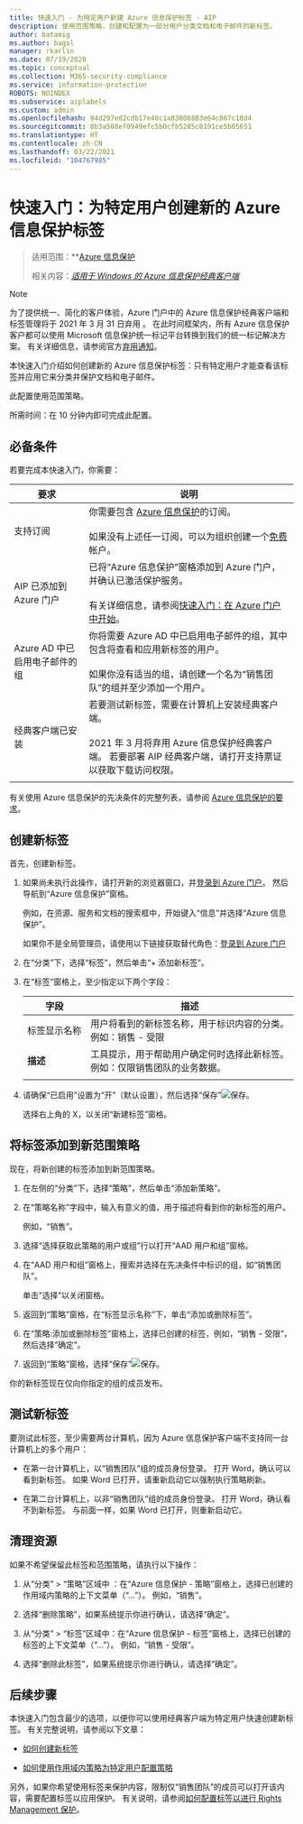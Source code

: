 ```yaml
---
title: 快速入门 - 为特定用户新建 Azure 信息保护标签 - AIP
description: 使用范围策略，创建和配置为一部分用户分类文档和电子邮件的新标签。
author: batamig
ms.author: bagol
manager: rkarlin
ms.date: 07/19/2020
ms.topic: conceptual
ms.collection: M365-security-compliance
ms.service: information-protection
ROBOTS: NOINDEX
ms.subservice: aiplabels
ms.custom: admin
ms.openlocfilehash: 84d297ed2cdb17e40c1a83806883e64c867c18d4
ms.sourcegitcommit: 8b3a588ef0949efc5b0cfb5285c8191ce5b05651
ms.translationtype: HT
ms.contentlocale: zh-CN
ms.lasthandoff: 03/22/2021
ms.locfileid: "104767985"
---
```

# <a name="quickstart-create-a-new-azure-information-protection-label-for-specific-users"></a>快速入门：为特定用户创建新的 Azure 信息保护标签

>适用范围：**[Azure 信息保护](https://www.azure.cn/pricing/details/information-protection)
>
> 相关内容：*[适用于 Windows 的 Azure 信息保护经典客户端](faqs.md#whats-the-difference-between-the-azure-information-protection-classic-and-unified-labeling-clients)*

>[!NOTE]
> 为了提供统一、简化的客户体验，Azure 门户中的 Azure 信息保护经典客户端和标签管理将于 2021 年 3 月 31 日弃用   。 在此时间框架内，所有 Azure 信息保护客户都可以使用 Microsoft 信息保护统一标记平台转换到我们的统一标记解决方案。 有关详细信息，请参阅官方[弃用通知](https://aka.ms/aipclassicsunset)。

本快速入门介绍如何创建新的 Azure 信息保护标签：只有特定用户才能查看该标签并应用它来分类并保护文档和电子邮件。

此配置使用范围策略。

所需时间：在 10 分钟内即可完成此配置。

## <a name="prerequisites"></a>必备条件

若要完成本快速入门，你需要：

|要求  |说明  |
|---------|---------|
|支持订阅     |  你需要包含 [Azure 信息保护](https://www.azure.cn/pricing/details/information-protection/)的订阅。 </br></br>如果没有上述任一订阅，可以为组织创建一个[免费](https://admin.microsoft.com/Signup/Signup.aspx?OfferId=87dd2714-d452-48a0-a809-d2f58c4f68b7)帐户。       |
|AIP 已添加到 Azure 门户    |  已将“Azure 信息保护”窗格添加到 Azure 门户，并确认已激活保护服务。 </br></br>有关详细信息，请参阅[快速入门：在 Azure 门户中开始](quickstart-viewpolicy.md)。       |
|Azure AD 中已启用电子邮件的组     | 你将需要 Azure AD 中已启用电子邮件的组，其中包含将查看和应用新标签的用户。 </br></br>如果你没有适当的组，请创建一个名为“销售团队”的组并至少添加一个用户。 |
|经典客户端已安装    |   若要测试新标签，需要在计算机上安装经典客户端。 </br></br>2021 年 3 月将弃用 Azure 信息保护经典客户端。 若要部署 AIP 经典客户端，请打开支持票证以获取下载访问权限。  |
| | |

有关使用 Azure 信息保护的先决条件的完整列表，请参阅 [Azure 信息保护的要求](requirements.md)。

## <a name="create-a-new-label"></a>创建新标签

首先，创建新标签。

1. 如果尚未执行此操作，请打开新的浏览器窗口，并[登录到 Azure 门户](https://portal.azure.com)。 然后导航到“Azure 信息保护”窗格。

    例如，在资源、服务和文档的搜索框中，开始键入“信息”并选择“Azure 信息保护”。

    如果你不是全局管理员，请使用以下链接获取替代角色：[登录到 Azure 门户](configure-policy.md#signing-in-to-the-azure-portal)

1. 在“分类”下，选择“标签”，然后单击“+ 添加新标签”。

1. 在“标签”窗格上，至少指定以下两个字段：

    |字段  |描述  |
    |---------|---------|
    |标签显示名称     |    用户将看到的新标签名称，用于标识内容的分类。 </br>例如：销售 - 受限    |
    |**描述**     |   工具提示，用于帮助用户确定何时选择此新标签。 </br> 例如：仅限销售团队的业务数据。     |
    | | | 

1. 请确保“已启用”设置为“开”（默认设置），然后选择“保存”![保存](media/qs-tutor/save-icon.png "保存")。

    选择右上角的 X，以关闭“新建标签”窗格。

## <a name="add-the-label-to-a-new-scoped-policy"></a>将标签添加到新范围策略

现在，将新创建的标签添加到新范围策略。

1. 在左侧的“分类”下，选择“策略”，然后单击“添加新策略”。

1. 在“策略名称”字段中，输入有意义的值，用于描述将看到你的新标签的用户。

    例如，“销售”。

1. 选择“选择获取此策略的用户或组”行以打开“AAD 用户和组”窗格。

1. 在“AAD 用户和组”窗格上，搜索并选择在先决条件中标识的组，如“销售团队”。

    单击“选择”以关闭窗格。

1. 返回到“策略”窗格，在“标签显示名称”下，单击“添加或删除标签”。

1. 在“策略:添加或删除标签”窗格上，选择已创建的标签，例如，“销售 - 受限”，然后选择“确定”。

1. 返回到“策略”窗格，选择“保存”![保存](media/qs-tutor/save-icon.png "保存")。

你的新标签现在仅向你指定的组的成员发布。

## <a name="test-your-new-label"></a>测试新标签

要测试此标签，至少需要两台计算机，因为 Azure 信息保护客户端不支持同一台计算机上的多个用户：

- 在第一台计算机上，以“销售团队”组的成员身份登录。 打开 Word，确认可以看到新标签。 如果 Word 已打开，请重新启动它以强制执行策略刷新。

- 在第二台计算机上，以非“销售团队”组的成员身份登录。 打开 Word，确认看不到新标签。 与前面一样，如果 Word 已打开，则重新启动它。

## <a name="clean-up-resources"></a>清理资源

如果不希望保留此标签和范围策略，请执行以下操作：

1. 从“分类” > “策略”区域中 ：在“Azure 信息保护 - 策略”窗格上，选择已创建的作用域内策略的上下文菜单（“...”）。 例如，“销售”。

1. 选择“删除策略”，如果系统提示你进行确认，请选择“确定”。

1. 从“分类” > “标签”区域中：在“Azure 信息保护 - 标签”窗格上，选择已创建的标签的上下文菜单（“...”）。  例如，“销售 - 受限”。

1. 选择“删除此标签”，如果系统提示你进行确认，请选择“确定”。

## <a name="next-steps"></a>后续步骤

本快速入门包含最少的选项，以便你可以使用经典客户端为特定用户快速创建新标签。 有关完整说明，请参阅以下文章：

- [如何创建新标签](configure-policy-new-label.md)

- [如何使用作用域内策略为特定用户配置策略](configure-policy-scope.md)

另外，如果你希望使用标签来保护内容，限制仅“销售团队”的成员可以打开该内容，需要配置标签以应用保护。 有关说明，请参阅[如何配置标签以进行 Rights Management 保护](configure-policy-protection.md)。

